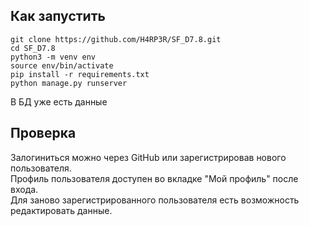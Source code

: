## Как запустить  

```
git clone https://github.com/H4RP3R/SF_D7.8.git
cd SF_D7.8
python3 -m venv env
source env/bin/activate
pip install -r requirements.txt
python manage.py runserver
```
В БД уже есть данные

## Проверка
Залогиниться можно через GitHub или зарегистрировав нового пользователя.  
Профиль пользователя доступен во вкладке "Мой профиль" после входа.  
Для заново зарегистрированного пользователя есть возможность редактировать данные. 
